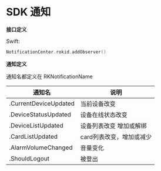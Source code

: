 # SDK 通知

**接口定义**

Swift:

```swift
NotificationCenter.rokid.addObserver()
```

**通知定义**

通知名都定义在 RKNotificationName

| 通知名   | 说明   |
| ------ | ----- |
| .CurrentDeviceUpdated | 当前设备改变 |
| .DeviceStatusUpdated | 设备在线状态改变 |
| .DeviceListUpdated | 设备列表改变 增加或解绑 |
| .CardListUpdated | card列表改变，增加或减少 |
| .AlarmVolumeChanged | 音量变化 |
| .ShouldLogout | 被登出 |

